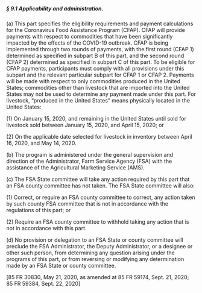 ##### § 9.1 Applicability and administration. #####

(a) This part specifies the eligibility requirements and payment calculations for the Coronavirus Food Assistance Program (CFAP). CFAP will provide payments with respect to commodities that have been significantly impacted by the effects of the COVID-19 outbreak.
CFAP is being implemented through two rounds of payments, with the first round (CFAP 1) determined as specified in subpart B of this part, and the second round (CFAP 2) determined as specified in subpart C of this part. To be eligible for CFAP payments, participants must comply with all provisions under this subpart and the relevant particular subpart for CFAP 1 or CFAP 2. Payments will be made with respect to only commodities produced in the United States; commodities other than livestock that are imported into the United States may not be used to determine any payment made under this part. For livestock, “produced in the United States” means physically located in the United States:

(1) On January 15, 2020, and remaining in the United States until sold for livestock sold between January 15, 2020, and April 15, 2020; or

(2) On the applicable date selected for livestock in inventory between April 16, 2020, and May 14, 2020.

(b) The program is administered under the general supervision and direction of the Administrator, Farm Service Agency (FSA) with the assistance of the Agricultural Marketing Service (AMS).

(c) The FSA State committee will take any action required by this part that an FSA county committee has not taken. The FSA State committee will also:

(1) Correct, or require an FSA county committee to correct, any action taken by such county FSA committee that is not in accordance with the regulations of this part; or

(2) Require an FSA county committee to withhold taking any action that is not in accordance with this part.

(d) No provision or delegation to an FSA State or county committee will preclude the FSA Administrator, the Deputy Administrator, or a designee or other such person, from determining any question arising under the programs of this part, or from reversing or modifying any determination made by an FSA State or county committee.

[85 FR 30830, May 21, 2020, as amended at 85 FR 59174, Sept. 21, 2020; 85 FR 59384, Sept. 22, 2020]
